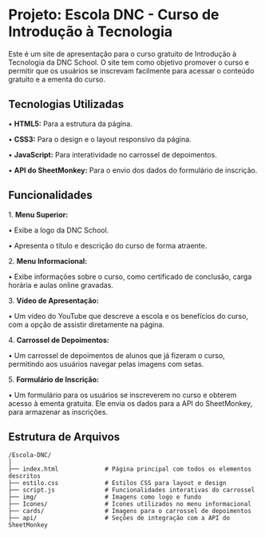 <h1>Projeto: Escola DNC - Curso de Introdução à Tecnologia
</h1>

<p>Este é um site de apresentação para o curso gratuito de 
  Introdução à Tecnologia da DNC School. O site tem como objetivo 
  promover o curso e permitir que os usuários se inscrevam facilmente para acessar o conteúdo gratuito e a ementa do curso.</p>

  
<h2>Tecnologias Utilizadas
</h2>

<p>• <b>HTML5:</b> Para a estrutura da página.</p>
<p>• <b>CSS3:</b> Para o design e o layout responsivo da página.
</p>
<p>• <b>JavaScript:</b> Para interatividade no carrossel de depoimentos.
</p>
<p>• <b>API do SheetMonkey:</b> Para o envio dos dados do formulário de inscrição.
</p>

<h2>Funcionalidades
</h2>

<p>1. <b>Menu Superior:</b></p>
<p>• Exibe a logo da DNC School.
</p>
<p>• Apresenta o título e descrição do curso de forma atraente.
</p>

<p>2. <b>Menu Informacional:</b></p>
<p>• Exibe informações sobre o curso, como certificado de conclusão, carga horária e aulas online gravadas.
</p>


<p>3. <b>Vídeo de Apresentação:

</b></p>
<p>• Um vídeo do YouTube que descreve a escola e os benefícios do curso, com a opção de assistir diretamente na página.
</p>

<p>4. <b>Carrossel de Depoimentos:</b></p>
<p>• Um carrossel de depoimentos de alunos que já fizeram o curso, permitindo aos usuários navegar pelas imagens com setas.
</p>

<p>5. <b>Formulário de Inscrição:

</b></p>
<p>• Um formulário para os usuários se inscreverem no curso e obterem acesso à ementa gratuita. Ele envia os dados para a API do SheetMonkey, para armazenar as inscrições.
</p>

<h2>Estrutura de Arquivos</h2>

```
/Escola-DNC/
│
├── index.html             # Página principal com todos os elementos descritos
├── estilo.css             # Estilos CSS para layout e design
├── script.js              # Funcionalidades interativas do carrossel
├── img/                   # Imagens como logo e fundo
├── Icones/                # Ícones utilizados no menu informacional
├── cards/                 # Imagens para o carrossel de depoimentos
├── api/                   # Seções de integração com a API do SheetMonkey

```
























